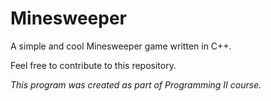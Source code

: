 # Minesweeper
A simple and cool Minesweeper game written in C++.

Feel free to contribute to this repository.


_This program was created as part of Programming II course._
